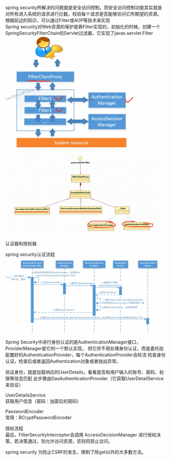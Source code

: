 spring security所解决的问题就是安全访问控制，而安全访问控制功能其实就是对所有进入系统的请求进行拦截，校验每个请求是否能够访问它所期望的资源。  
根据前边的知识，可以通过Filter或AOP等技术来实现  
Spring security对Web资源的保护是靠Filter实现的，初始化的时候，创建一个SpringSecurityFilterChain的Servlet过滤器，它实现了javax.servlet.Filter  
![image](https://github.com/cocodx/spring-security-learn/blob/master/image/SpringSecurityChain.jpg)  
![image](https://github.com/cocodx/spring-security-learn/blob/master/image/chain2.jpg)

认证器和授权器  

spring security认证流程
![image](https://github.com/cocodx/spring-security-learn/blob/master/image/spring-security%E8%AE%A4%E8%AF%81%E6%B5%81%E7%A8%8B.jpg)

Spring Security中进行身份认证的是AuthenticationManager接口，ProviderManager是它的一个默认实现，
但它并不用处理身份认证，而是委托给配置好的AuthenticationProvider，每个AuthenticationProvider会轮流
检查身份认证。检查后或者返回Authentication对象或者抛出异常。

验证身份，就是加载响应的UserDetails，看看是否和用户输入的账号、密码、权限等信息匹配
此步骤由DaoAuthenticationProvider（它获取UserDetailService来验证）

UserDetailsService  
获取用户信息（密码：加密后的密码）

PasswordEncoder  
常用：BCryptPasswordEncoder  

授权流程  
最后，FilterSecurityInterceptor会调用 AccessDecisionManager 进行授权决策，若决策通过，则允许访问资源，否则将禁止访问。  

spring security 为防止CSRF的发生，限制了除get以外的大多数方法。
